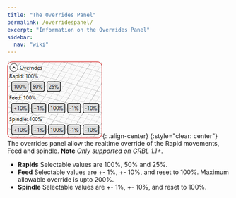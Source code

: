 ```yaml
---
title: "The Overrides Panel"
permalink: /overridespanel/
excerpt: "Information on the Overrides Panel"
sidebar:
  nav: "wiki"
---
```


![](/images/wiki/3rddgcs_overrides.png){: .align-center}
{:style="clear: center"}
The overrides panel allow the realtime override of the Rapid movements, Feed and spindle.  **Note** *Only supported on GRBL 1.1+*.

* **Rapids** Selectable values are 100%, 50% and 25%.
* **Feed** Selectable values are +- 1%, +- 10%, and reset to 100%.  Maximum allowable override is upto 200%.
* **Spindle** Selectable values are +- 1%, +- 10%, and reset to 100%.